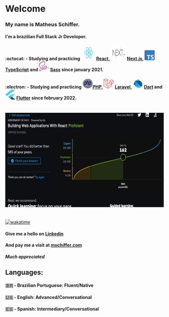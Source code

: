 # Welcome

### My name is **Matheus Schiffer**.

#### I'm a brazilian Full Stack Jr Developer.

#### :octocat: - Studying and practicing **<img src="React.svg" width="48px" height="48px"/>[React](https://www.reactjs.org), <img src="next.svg" width="48px" height="48px" /> [Next.js](https://nextjs.org/), <img src="Typescript.svg" width="32px" height="32px" /> [TypeScript](https://www.typescriptlang.org/) and <img src="SassLogo.svg" width="32px" height="32px" /> [Sass](https://sass-lang.com/)** since january 2021.

#### :electron: - Studying and practicing **<img src="PHP.svg" width="32px" height="32px"/>[PHP](https://www.php.net/), <img src="Laravel.svg" width="32px" height="32px" /> [Laravel](https://laravel.com/), <img src="dart.svg" width="32px" height="32px" /> [Dart](https://dart.dev/) and <img src="flutter.svg" width="32px" height="32px"  /> [Flutter](https://flutter.dev/)** since february 2022.

#

<img src="reactAssessment2.PNG" width="600" height="300" align="center" />

#

[![wakatime](https://wakatime.com/badge/user/f31599ac-f071-4eb2-95f6-17592283073a.svg)](https://wakatime.com/@f31599ac-f071-4eb2-95f6-17592283073a)

#### Give me a hello on [Linkedin](https://www.linkedin.com/in/matheus-schiffer-rossetto-4467b438/)

#### And pay me a visit at [mschiffer.com](https://www.mschiffer.com)

##### Much appreciated

## Languages:

#### :brazil: - Brazilian Portuguese: Fluent/Native

#### :us: - English: Advanced/Conversational

#### :es: - Spanish: Intermediary/Conversational
